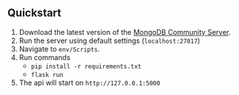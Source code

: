 ## Quickstart

1. Download the latest version of the [MongoDB Community Server](https://www.mongodb.com/download-center/community).
2. Run the server using default settings (`localhost:27017`)
1. Navigate to `env/Scripts`.
2. Run commands
    * `pip install -r requirements.txt`
    * `flask run`
3. The api will start on `http://127.0.0.1:5000`
